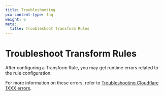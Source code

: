 ```yaml
---
title: Troubleshooting
pcx-content-type: faq
weight: 6
meta:
  title: Troubleshoot Transform Rules
---
```


# Troubleshoot Transform Rules

After configuring a Transform Rule, you may get runtime errors related to the rule configuration.

For more information on these errors, refer to [Troubleshooting Cloudflare 1XXX errors](https://support.cloudflare.com/hc/articles/360029779472).